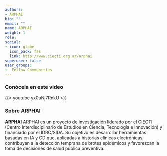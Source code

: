 ```yaml
---
authors:
- ARPHAI
bio: ""
email: ""
name: ARPHAI
weight: 1
role: 
social:
- icon: globe
  icon_pack: fas
  link: http://www.ciecti.org.ar/arphai
superuser: false
user_groups:
-  Fellow Communities
---
```


### Conócela en este video

{{< youtube yx0uNj7RnkU >}} 

### Sobre ARPHAI

**[ARPHAI](http://www.ciecti.org.ar/arphai)** ARPHAI es un proyecto de investigación liderado por el CIECTI (Centro Interdisciplinario de Estudios en Ciencia, Tecnología e Innovación) y financiado por el IDRC/SIDA. Su objetivo es desarrollar herramientas basadas en IA y CD que, aplicadas a historias clínicas electrónicas, contribuyan a la detección temprana de brotes epidémicos y favorezcan la toma de decisiones de salud pública preventiva. 
